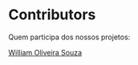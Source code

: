 # Contributors

Quem participa dos nossos projetos:

[William Oliveira Souza](http://woliveiras.com.br/about/)

